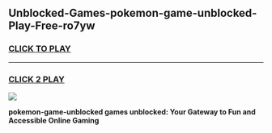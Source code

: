
## Unblocked-Games-pokemon-game-unblocked-Play-Free-ro7yw
<h3>
<a href="https://premium76.site?title=pokemon-game-unblocked&ref=23A">CLICK TO PLAY</a></h3>
<hr>

<h3>
<a href="https://premium76.site?title=pokemon-game-unblocked&ref=23A">CLICK 2 PLAY</a>
  
</h3>

<a href="https://premium76.site?title=pokemon-game-unblocked&ref=23A"><img src="https://clearcache.store/games.png"></a>


**pokemon-game-unblocked games unblocked: Your Gateway to Fun and Accessible Online Gaming**
